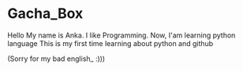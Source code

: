 # Gacha_Box

Hello My name is Anka. I like Programming. Now, I'am learning python language
This is my first time learning about python and github


(Sorry for my bad english_ :)))
